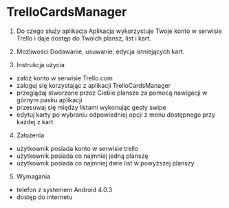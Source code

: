 # TrelloCardsManager

1. Do czego służy aplikacja
Aplikacja wykorzystuje Twoje konto w serwisie Trello i daje dostęp do Twoich plansz, list i kart.

2. Możliwości
Dodawanie, usuwanie, edycja istniejących kart.

3. Instrukcja użycia
- załóż konto w serwisie Trello.com
- zaloguj się korzystając z aplikacji TrelloCardsManager
- przeglądaj stworzone przez Ciebie plansze za pomocą nawigacji w górnym pasku aplikacji
- przesuwaj się między listami wykonując gesty swipe
- edytuj karty po wybraniu odpowiedniej opcji z menu dostępnego przy każdej z kart

4. Założenia
- użytkownik posiada konto w serwisie trello
- użytkownik posiada co najmniej jedną planszę
- użytkownik posiada co najmniej dwie list w powyższej planszy

5. Wymagania
- telefon z systemem Android 4.0.3
- dostęp do internetu